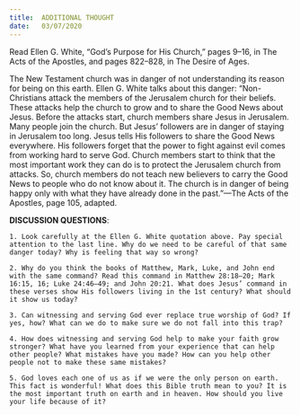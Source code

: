 ```yaml
---
title:  ADDITIONAL THOUGHT
date:   03/07/2020
---
```


Read Ellen G. White, “God’s Purpose for His Church,” pages 9–16, in The Acts of the Apostles, and pages 822–828, in The Desire of Ages.

The New Testament church was in danger of not understanding its reason for being on this earth. Ellen G. White talks about this danger: “Non-Christians attack the members of the Jerusalem church for their beliefs. These attacks help the church to grow and to share the Good News about Jesus. Before the attacks start, church members share Jesus in Jerusalem. Many people join the church. But Jesus’ followers are in danger of staying in Jerusalem too long. Jesus tells His followers to share the Good News everywhere. His followers forget that the power to fight against evil comes from working hard to serve God. Church members start to think that the most important work they can do is to protect the Jerusalem church from attacks. So, church members do not teach new believers to carry the Good News to people who do not know about it. The church is in danger of being happy only with what they have already done in the past.”—The Acts of the Apostles, page 105, adapted.

**DISCUSSION QUESTIONS**:

`1. Look carefully at the Ellen G. White quotation above. Pay special attention to the last line. Why do we need to be careful of that same danger today? Why is feeling that way so wrong?`

`2. Why do you think the books of Matthew, Mark, Luke, and John end with the same command? Read this command in Matthew 28:18–20; Mark 16:15, 16; Luke 24:46–49; and John 20:21. What does Jesus’ command in these verses show His followers living in the 1st century? What should it show us today?`

`3. Can witnessing and serving God ever replace true worship of God? If yes, how? What can we do to make sure we do not fall into this trap?`

`4. How does witnessing and serving God help to make your faith grow stronger? What have you learned from your experience that can help other people? What mistakes have you made? How can you help other people not to make these same mistakes?`

`5. God loves each one of us as if we were the only person on earth. This fact is wonderful! What does this Bible truth mean to you? It is the most important truth on earth and in heaven. How should you live your life because of it?`
